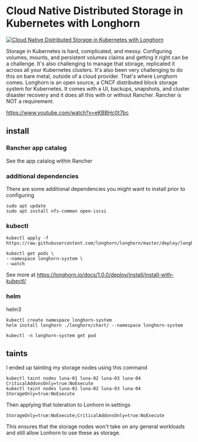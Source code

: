 # Cloud Native Distributed Storage in Kubernetes with Longhorn


[![Cloud Native Distributed Storage in Kubernetes with Longhorn](https://img.youtube.com/vi/eKBBHc0t7bc/0.jpg)](https://www.youtube.com/watch?v=eKBBHc0t7bc "Cloud Native Distributed Storage in Kubernetes with Longhorn")


Storage in Kubernetes is hard, complicated, and messy.  Configuring volumes, mounts, and persistent volumes claims and getting it right can be a challenge.  It's also challenging to manage that storage, replicated it across all your Kubernetes clusters.  It's also been very challenging to do this on bare metal, outside of a cloud provider.  That's where Longhorn comes.  Longhorn is an open source, a CNCF distributed block storage system for Kubernetes.  It comes with a UI, backups, snapshots, and cluster disaster recovery and it does all this with or without Rancher.  Rancher is NOT a requirement.



https://www.youtube.com/watch?v=eKBBHc0t7bc


## install

### Rancher app catalog

See the app catalog within Rancher


### additional dependencies

There are some additional dependencies you might want to install prior to configuring


```
sudo apt update
sudo apt install nfs-common open-iscsi
```

### kubectl


```
kubectl apply -f https://raw.githubusercontent.com/longhorn/longhorn/master/deploy/longhorn.yaml
```


```
kubectl get pods \
--namespace longhorn-system \
--watch

```

See more at https://longhorn.io/docs/1.0.0/deploy/install/install-with-kubectl/


### helm

helm3

```
kubectl create namespace longhorn-system
helm install longhorn ./longhorn/chart/ --namespace longhorn-system
```

```
kubectl -n longhorn-system get pod
```


## taints

I ended up tainting my storage nodes using this command

```
kubectl taint nodes luna-01 luna-02 luna-03 luna-04 CriticalAddonsOnly=true:NoExecute
kubectl taint nodes luna-01 luna-02 luna-03 luna-04 StorageOnly=true:NoExecute
```


Then applying that toleration to Lonhorn in settings



`StorageOnly=true:NoExecute;CriticalAddonsOnly=true:NoExecute`


This ensures that the storage nodes won't take on any general workloads and still allow Lonhorn to use these as storage.




